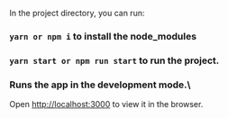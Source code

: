 In the project directory, you can run:
### `yarn or npm i` to install the node_modules
### `yarn start or npm run start` to run the project.
###  Runs the app in the development mode.\
Open [http://localhost:3000](http://localhost:3000) to view it in the browser.